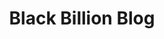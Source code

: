 ---
title: Black Billion Blog
snippet: News, annoucements, and other articles from Black Billion Apparel
rssFeed: 
---